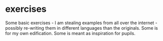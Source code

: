 exercises
=========

Some basic exercises - I am stealing examples from all over the internet - possibly re-writing them in different languages than
the originals. Some is for my own edification. Some is meant as inspiration for pupils.
